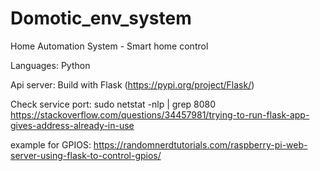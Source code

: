 # Domotic_env_system
Home Automation System - Smart home control

Languages: Python

Api server: Build with Flask (https://pypi.org/project/Flask/)

Check service port: sudo netstat -nlp | grep 8080
https://stackoverflow.com/questions/34457981/trying-to-run-flask-app-gives-address-already-in-use 

example for GPIOS: https://randomnerdtutorials.com/raspberry-pi-web-server-using-flask-to-control-gpios/
